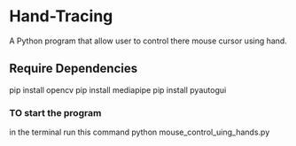 # Hand-Tracing
A Python program that allow user to control there mouse cursor using hand.

## Require Dependencies
pip install opencv
pip install mediapipe
pip install pyautogui

### TO start the program
in the terminal run this command
python mouse_control_uing_hands.py
